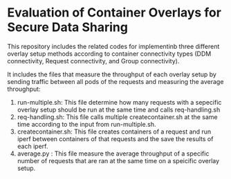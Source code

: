 # Evaluation of Container Overlays for Secure Data Sharing
This repository includes the related codes for implementinb three different overlay setup methods according to container connectivity types (DDM connectivity, Request connectivity, and Group connectivity).

It includes the files that measure the throughput of each overlay setup by sending traffic between all pods of the requests and measuring the average throughput:

1. run-multiple.sh: This file determine how many requests with a sepecific overlay setup should be run at the same time and calls req-handling.sh
2. req-handling.sh: This file calls multiple createcontainer.sh at the same time according to the input from run-multiple.sh.
3. createcontainer.sh: This file creates containers of a request and run iperf between containers of that requests and the save the results of each iperf.
4. average.py : This file measure the average throughput of a specific number of requests that are ran at the same time on a speicific overlay setup.
